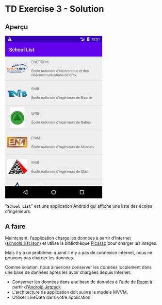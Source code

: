 # TD Exercise 3 - Solution

## Aperçu

<img src="assets/screenshot_school_list_app.png" width="320"/>

"**`School List`**" est une application Android qui affiche une liste des écoles d'ingénieurs.

## A faire

Maintenant, l'application charge les données à partir d'Internet ([schools_list.json](https://raw.githubusercontent.com/khammami/td-data-2021/main/assets/json/schools_list.json)) et utilise la bibliothèque [Picasso](https://square.github.io/picasso/) pour charger les images.

Mais il y a un problème: quand il n'y a pas de connexion Internet, nous ne pouvons pas charger les données.

Comme solution, nous aimerions conserver les données localement dans une base de données après les avoir chargées depuis Internet.

- Conserver les données dans une base de données à l'aide de [Room](https://developer.android.com/jetpack/androidx/releases/room) à partir d'[Android Jetpack](https://developer.android.com/jetpack)
- L'architecture de application doit suivre le modèle MVVM.
- Utiliser LiveData dans votre application.
